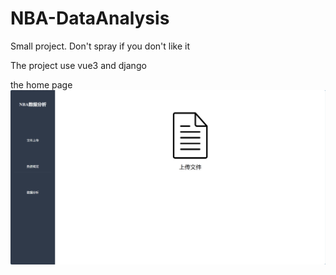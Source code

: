 # NBA-DataAnalysis
Small project. Don't spray if you don't like it

The project use vue3 and django

the home page
![002042.png](image/002042.png)
